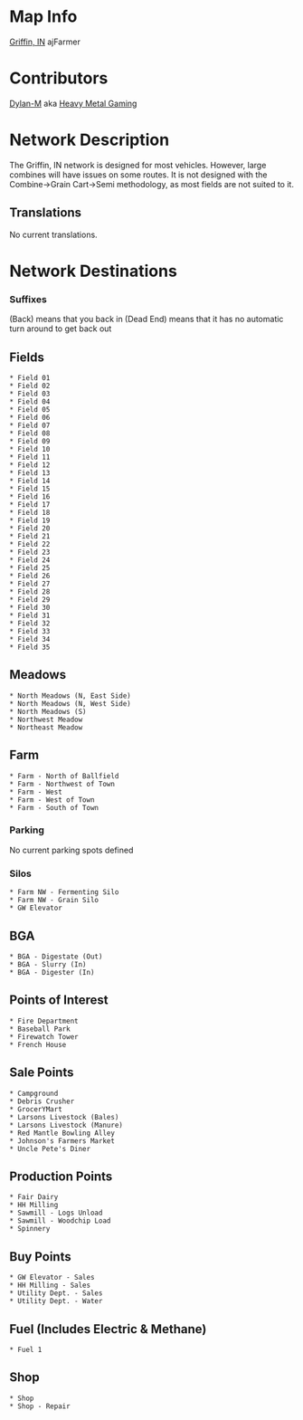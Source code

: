 # Map Info
[Griffin, IN](https://www.farming-simulator.com/mod.php?lang=en&country=us&mod_id=252262&title=fs2022)
ajFarmer

# Contributors
[Dylan-M](https://github.com/Dylan-M) aka [Heavy Metal Gaming](https://www.youtube.com/channel/UCFR1kTRqT_PrV97_sNCWHAA/)

# Network Description
The Griffin, IN network is designed for most vehicles. However, large combines will have issues on some routes. It is not designed with the Combine->Grain Cart->Semi methodology, as most fields are not suited to it.

## Translations
No current translations.

# Network Destinations
### Suffixes
(Back) means that you back in
(Dead End) means that it has no automatic turn around to get back out

## Fields
	* Field 01
	* Field 02
	* Field 03
	* Field 04
	* Field 05
	* Field 06
	* Field 07
	* Field 08
	* Field 09
	* Field 10
	* Field 11
	* Field 12
	* Field 13
	* Field 14
	* Field 15
	* Field 16
	* Field 17
	* Field 18
	* Field 19
	* Field 20
	* Field 21
	* Field 22
	* Field 23
	* Field 24
	* Field 25
	* Field 26
	* Field 27
	* Field 28
	* Field 29
	* Field 30
	* Field 31
	* Field 32
	* Field 33
	* Field 34
	* Field 35

## Meadows
	* North Meadows (N, East Side)
	* North Meadows (N, West Side)
	* North Meadows (S)
	* Northwest Meadow
	* Northeast Meadow

## Farm
	* Farm - North of Ballfield
	* Farm - Northwest of Town
	* Farm - West
	* Farm - West of Town
	* Farm - South of Town

### Parking
No current parking spots defined

### Silos
	* Farm NW - Fermenting Silo
	* Farm NW - Grain Silo
	* GW Elevator

## BGA
	* BGA - Digestate (Out)
	* BGA - Slurry (In)
	* BGA - Digester (In)

## Points of Interest
	* Fire Department
	* Baseball Park
	* Firewatch Tower
	* French House

## Sale Points
	* Campground
	* Debris Crusher
	* GrocerYMart
	* Larsons Livestock (Bales)
	* Larsons Livestock (Manure)
	* Red Mantle Bowling Alley
	* Johnson's Farmers Market
	* Uncle Pete's Diner

## Production Points
	* Fair Dairy
	* HH Milling
	* Sawmill - Logs Unload
	* Sawmill - Woodchip Load
	* Spinnery

## Buy Points
	* GW Elevator - Sales
	* HH Milling - Sales
	* Utility Dept. - Sales
	* Utility Dept. - Water

## Fuel (Includes Electric & Methane)
	* Fuel 1

## Shop
	* Shop
	* Shop - Repair
